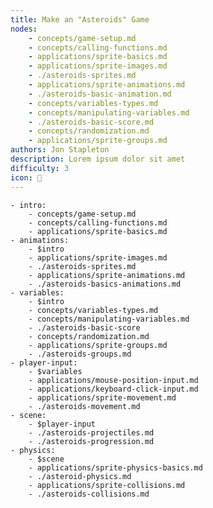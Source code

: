 ```yaml
---
title: Make an "Asteroids" Game
nodes:
    - concepts/game-setup.md
    - concepts/calling-functions.md
    - applications/sprite-basics.md
    - applications/sprite-images.md
    - ./asteroids-sprites.md
    - applications/sprite-animations.md
    - ./asteroids-basic-animation.md
    - concepts/variables-types.md
    - concepts/manipulating-variables.md
    - ./asteroids-basic-score.md
    - concepts/randomization.md
    - applications/sprite-groups.md
authors: Jon Stapleton
description: Lorem ipsum dolor sit amet
difficulty: 3
icon: 
---
```


    - intro:
        - concepts/game-setup.md
        - concepts/calling-functions.md
        - applications/sprite-basics.md
    - animations:
        - $intro
        - applications/sprite-images.md
        - ./asteroids-sprites.md
        - applications/sprite-animations.md
        - ./asteroids-basics-animations.md
    - variables:
        - $intro
        - concepts/variables-types.md
        - concepts/manipulating-variables.md
        - ./asteroids-basic-score
        - concepts/randomization.md
        - applications/sprite-groups.md
        - ./asteroids-groups.md
    - player-input:
        - $variables
        - applications/mouse-position-input.md
        - applications/keyboard-click-input.md
        - applications/sprite-movement.md
        - ./asteroids-movement.md
    - scene:
        - $player-input
        - ./asteroids-projectiles.md
        - ./asteroids-progression.md
    - physics:
        - $scene
        - applications/sprite-physics-basics.md
        - ./asteroid-physics.md
        - applications/sprite-collisions.md
        - ./asteroids-collisions.md
